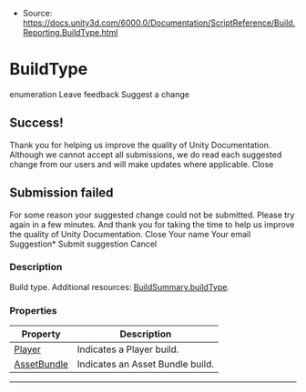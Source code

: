 * Source: https://docs.unity3d.com/6000.0/Documentation/ScriptReference/Build.Reporting.BuildType.html

# BuildType
enumeration
Leave feedback
Suggest a change
## Success!
Thank you for helping us improve the quality of Unity Documentation. Although we cannot accept all submissions, we do read each suggested change from our users and will make updates where applicable.
Close
## Submission failed
For some reason your suggested change could not be submitted. Please <a>try again</a> in a few minutes. And thank you for taking the time to help us improve the quality of Unity Documentation.
Close
Your name Your email Suggestion* Submit suggestion
Cancel
### Description
Build type.
Additional resources: [BuildSummary.buildType](https://docs.unity3d.com/6000.0/Documentation/ScriptReference/Build.Reporting.BuildSummary-buildType.html).
### Properties
Property | Description  
---|---  
[Player](https://docs.unity3d.com/6000.0/Documentation/ScriptReference/Build.Reporting.BuildType.Player.html) | Indicates a Player build.  
[AssetBundle](https://docs.unity3d.com/6000.0/Documentation/ScriptReference/Build.Reporting.BuildType.AssetBundle.html) | Indicates an Asset Bundle build.  
* * *
